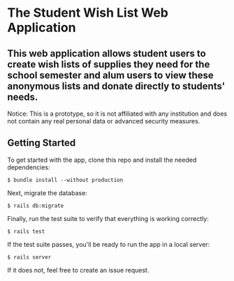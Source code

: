 # The Student Wish List Web Application 

## This web application allows student users to create wish lists of supplies they need for the school semester and alum users to view these anonymous lists and donate directly to students' needs. 

Notice: This is a prototype, so it is not affiliated with any institution and does not contain any real personal data or advanced security measures. 

## Getting Started
To get started with the app, clone this repo and install the needed dependencies:

```
$ bundle install --without production
```

Next, migrate the database:

```
$ rails db:migrate
```

Finally, run the test suite to verify that everything is working correctly:

```
$ rails test
```

If the test suite passes, you'll be ready to run the app in a local server:

```
$ rails server
```

If it does not, feel free to create an issue request. 

